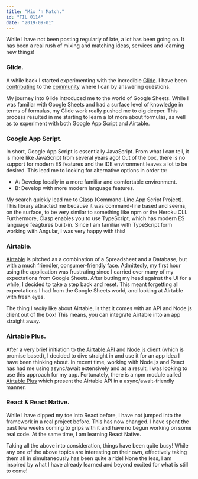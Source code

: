 ```yaml
---
title: "Mix 'n Match."
id: "TIL 0114"
date: "2019-09-01"
---
```


While I have not been posting regularly of late, a lot has been going on. It has been a real rush of mixing and matching ideas, services and learning new things!  

### Glide.

A while back I started experimenting with the incredible [Glide](https://www.glideapps.com). I have been [contributing](https://spectrum.chat/users/nicholas-preto) to the [community](https://spectrum.chat/glideapps) where I can by answering questions. 

My journey into Glide introduced me to the world of Google Sheets. While I was familiar with Google Sheets and had a surface level of knowledge in terms of formulas, my Glide work really pushed me to dig deeper. This process resulted in me starting to learn a lot more about formulas, as well as to experiment with both Google App Script and Airtable. 

### Google App Script. 

In short, Google App Script is essentially JavaScript. From what I can tell, it is more like JavaScript from several years ago! Out of the box, there is no support for modern ES features and the IDE environment leaves a lot to be desired. This lead me to looking for alternative options in order to: 

* A: Develop locally in a more familiar and comfortable environment. 
* B: Develop with more modern language features. 

My search quickly lead me to [Clasp](https://github.com/google/clasp) (Command-Line App Script Project). This library attracted me because it was command-line based and seems, on the surface, to be very similar to something like npm or the Heroku CLI. Furthermore, Clasp enables you to use TypeScript, which has modern ES language feagtures built-in. Since I am familiar with TypeScript form working with Angular, I was very happy with this! 

### Airtable. 

[Airtable](https://airtable.com) is pitched as a combination of a Spreadsheet and a Database, but with a much friendler, consumer-friendly face. Admittedly, my first hour using the application was frustrating since I carried over many of my expectations from Google Sheets. After butting my head against the UI for a while, I decided to take a step back and reset. This meant forgetting all expectations I had from the Google Sheets world, and looking at Airtable with fresh eyes. 

The thing I *really* like about Airtable, is that it comes with an API and Node.js client out of the box! This means, you can integrate Airtable into an app straight away. 

### Airtable Plus. 

After a very brief initiation to the [Airtable API](https://airtable.com/api) and [Node.js client](https://github.com/airtable/airtable.js/tree/master) (which is promise based), I decided to dive straight in and use it for an app idea I have been thinking about. In recent time, working with Node.js and React has had me using async/await extensively and as a result, I was looking to use this approach for my app. Fortunately, there is a npm module called [Airtable Plus](https://airtable-plus.js.org/) which present the Airtable API in a async/await-friendly manner. 

### React & React Native.

While I have dipped my toe into React before, I have not jumped into the framework in a real project before. This has now changed. I have spent the past few weeks coming to grips with it and have no begun working on some real code. At the same time, I am learning React Native. 


Taking all the above into consideration, things have been quite busy! While any one of the above topics are interesting on their own, effectively taking them all in simultaneously has been quite a ride! None the less, I am inspired by what I have already learned and beyond excited for what is still to come! 

